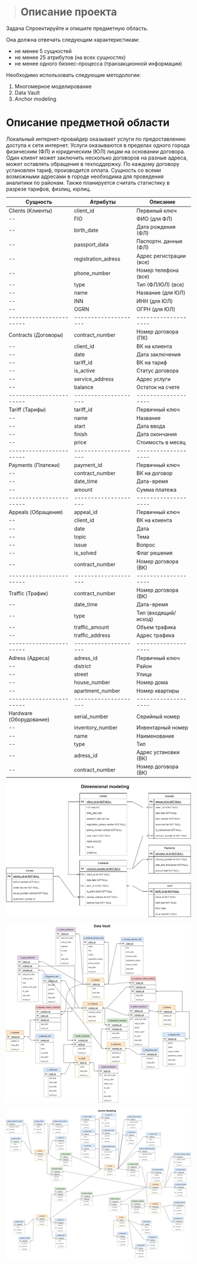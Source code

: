 > # Описание проекта


Задача
Спроектируйте и опишите предметную область.

Она должна отвечать следующим характеристикам:

- не менее 5 сущностей
- не менее 25 атрибутов (на всех сущностях)
- не менее одного бизнес-процесса (транзакционной информации)

Необходимо использовать следующие методологии:


1. Многомерное моделирование
2. Data Vault
3. Anchor modeling


# Описание предметной области

Локальный интернет-провайдер оказывает услуги по предоставлению доступа к сети интернет. Услуги оказываются в пределах одного города физическим (ФЛ) и юридическим (ЮЛ) лицам на основании договора.
Один клиент может заключить несколько договоров на разные адреса, может оставлять обращения в техподдержку. По каждому договору установлен тариф, производится оплата. Сущность со всеми возможными адресами в городе необходима для проведения аналитики по районам. Также планируется считать статистику в разрезе тарифов, физлиц, юрлиц.


Сущность               |Атрибуты            | Описание
-----------------------|--------------------|-------------------
Clients (Клиенты)      |client_id           | Первиный ключ
--                     |FIO                 | ФИО (для ФЛ)
--                     |birth_date          | Дата рождения (ФЛ)
--                     |passport_data       | Паспортн. данные (ФЛ)
--                     |registration_adress | Адрес регистрации (все)
--                     |phone_number        | Номер телефона (все)
--                     |type                | Тип (ФЛ/ЮЛ) (все)
--                     |name                | Название (для ЮЛ)
--                     |INN                 | ИНН (для ЮЛ)
--                     |OGRN                | ОГРН (для ЮЛ)
-----------------------|--------------------|-------------------
Contracts (Договоры)   |contract_number     | Номер договора (ПК)
--                     |client_id           | ВК на клиента
--                     |date                | Дата заключения
--                     |tariff_id           | ВК на тариф
--                     |is_active           | Статус договора
--                     |service_address     | Адрес услуги
--                     |balance             | Остаток на счете
-----------------------|--------------------|-------------------
Tariff (Тарифы)        |tariff_id           | Первичный ключ
--                     |name                | Название
--                     |start               | Дата ввода
--                     |finish              | Дата окончания
--                     |price               | Стоимость в месяц
-----------------------|--------------------|-------------------
Payments (Платежи)     |payment_id          | Первичный ключ
--                     |contract_number     | ВК на договор
--                     |date_time           | Дата-время
--                     |amount              | Сумма платежа
-----------------------|--------------------|-------------------
Appeals (Обращения)    |appeal_id           | Первичный ключ
--                     |client_id           | ВК на клиента
--                     |date                | Дата
--                     |topic               | Тема
--                     |issue               | Вопрос
--                     |is_solved           | Флаг решения
--                     |contract_number     | Номер договора (ВК)
-----------------------|--------------------|-------------------
Traffic (Трафик)       |contract_number     | Номер договора (ВК)
--                     |date_time           | Дата-время
--                     |type                | Тип (входящий/исход)
--                     |traffic_amount      | Объем трафика
--                     |traffic_address     | Адрес трафика
-----------------------|--------------------|-------------------
Adress (Адреса)        |adress_id           | Первичный ключ
--                     |district            | Район
--                     |street              | Улица
--                     |house_number        | Номер дома
--                     |apartment_number    | Номер квартиры
-----------------------|--------------------|-------------------
Hardware (Оборудование)|serial_number       | Серийный номер
--                     |inventory_number    | Инвентарный номер
--                     |name                | Наименование
--                     |type                | Тип
--                     |adress_id           | Адрес установки (ВК)
--                     |contract_number     | Номер договора (ВК)

![Изображение][1]

![Изображение][2]

![Изображение][3]


[1]: ./DM.jpg 
[2]: ./DV.jpg 
[3]: ./AM.jpg